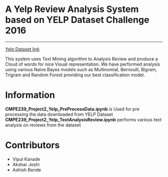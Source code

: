 # A Yelp Review Analysis System based on YELP Dataset Challenge 2016
***
[Yelp Dataset link](https://www.yelp.com/dataset_challenge)

This system uses Text Mining algorithm to Analysis Review and produce a Cloud of words for nice Visual representation. We have performed analysis using various Naive Bayes models such as Multinomial, Bernoulli, Bigram, Trigram and Random Forest providing our best classification model.
# Information
**CMPE239_Project2_Yelp_PreProcessData.ipynb** is Used for pre processing the data downloaded from YELP Dataset 
**CMPE239_Project2_Yelp_TextAnalysisReview.ipynb** performs various text analysis on reviews from the dataset

# Contributors
* Vipul Kanade
* Akshar Joshi
* Ashish Bende
